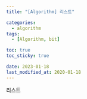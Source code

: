 ```yaml
---
title: "[Algorithm] 리스트"

categories:
  - algorithm
tags:
  - [Algorithm, bit]

toc: true
toc_sticky: true

date: 2023-01-18
last_modified_at: 2020-01-18
---
```


리스트
